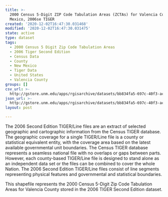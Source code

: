 ```yaml
---
title: >-
  2000 Census 5-Digit ZIP Code Tabulation Areas (ZCTAs) for Valencia County, New
  Mexico, 2006se TIGER
created: '2020-12-02T16:47:30.031468'
modified: '2020-12-02T16:47:30.031475'
state: active
type: dataset
tags:
  - 2000 Census 5 Digit Zip Code Tabulation Areas
  - 2006 Tiger Second Edition
  - Census Data
  - County
  - New Mexico
  - Tiger Data
  - United States
  - Valencia County
groups: []
csv_url: >-
  http://gstore.unm.edu/apps/rgisarchive/datasets/bb834fa5-697c-40f3-ac54-401b55898a47/tgr2006se_vale_zcta500.derived.csv
json_url: >-
  http://gstore.unm.edu/apps/rgisarchive/datasets/bb834fa5-697c-40f3-ac54-401b55898a47/tgr2006se_vale_zcta500.derived.json
layout: post

---
```

The 2006 Second Edition TIGER/Line files are an extract of selected geographic and cartographic information from the Census TIGER database.  The geographic coverage for a single TIGER/Line file is a county or statistical equivalent entity, with the coverage area based on the latest available governmental unit boundaries. The Census TIGER database represents a seamless national file with no overlaps or gaps between parts.  However, each county-based TIGER/Line file is designed to stand alone as an independent data set or the files can be combined to cover the whole Nation.  The 2006 Second Edition  TIGER/Line files consist of line segments representing physical features and governmental and statistical boundaries.  

This shapefile represents the 2000 Census 5-Digit Zip Code Tabulation Areas for Valencia County stored in the 2006 TIGER Second Edition dataset.
